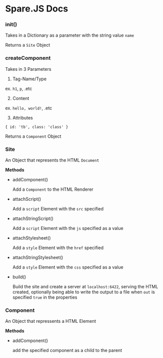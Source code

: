 # Spare.JS Docs

### init()

Takes in a Dictionary as a parameter with the string value `name`

Returns a `Site` Object

### createComponent

Takes in 3 Parameters

1. Tag-Name/Type

ex. `h1`, `p`, .etc

2. Content

ex. `hello, world!`, .etc

3. Attributes

`{ id: 'tb', class: 'class' }`

Returns a `Component` Object

### Site

An Object that represents the HTML `Document`

**Methods**

- addComponent()

    Add a `Component` to the HTML Renderer

- attachScript()
    
    Add a `script` Element with the `src` specified

- attachStringScript()
    
    Add a `script` Element with the `js` specified as a value

- attachStylesheet()

    Add a `style` Element with the `href` specified

- attachStringStylesheet()

    Add a `style` Element with the `css` specified as a value

- build()

    Build the site and create a server at `localhost:6422`, serving the HTML created, optionally being able to write the output to a file when `out` is specified `true` in the properties

### Component

An Object that repressents a HTML Element

**Methods**

- addComponent()

    add the specified component as a child to the parent